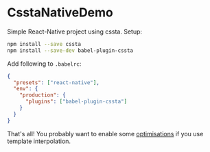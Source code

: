 # CsstaNativeDemo

Simple React-Native project using cssta. Setup:

```bash
npm install --save cssta
npm install --save-dev babel-plugin-cssta
```

Add following to `.babelrc`:

```json
{
  "presets": ["react-native"],
  "env": {
    "production": {
      "plugins": ["babel-plugin-cssta"]
    }
  }
}
```

That's all! You probably want to enable some [optimisations](https://jacobp100.gitbooks.io/cssta/content/production_builds.html) if you use template interpolation.
